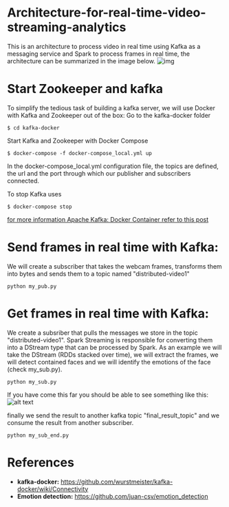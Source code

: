 # Architecture-for-real-time-video-streaming-analytics
This is an architecture to process video in real time using Kafka as a messaging service and Spark to process frames in real time, the architecture can be summarized in the image below.
![img](https://github.com/juan-csv/Architecture-for-real-time-video-streaming-analytics/blob/master/results/architecture.png)

# Start Zookeeper and kafka
To simplify the tedious task of building a kafka server, we will use Docker with Kafka and Zookeeper out of the box:
Go to the kafka-docker folder
<pre><code>$ cd kafka-docker </code></pre>

Start Kafka and Zookeeper with Docker Compose
<pre><code>$ docker-compose -f docker-compose_local.yml up </code></pre>

In the docker-compose_local.yml configuration file, the topics are defined, the url and the port through which our publisher and subscribers connected.

To stop Kafka uses
<pre><code>$ docker-compose stop </code></pre>
[for more information Apache Kafka: Docker Container refer to this post](https://towardsdatascience.com/kafka-docker-python-408baf0e1088)

# Send frames in real time with Kafka:
We will create a subscriber that takes the webcam frames, transforms them into bytes and sends them to a topic named "distributed-video1"
<pre><code>python my_pub.py </code></pre>

# Get frames in real time with Kafka:
We create a subsriber that pulls the messages we store in the topic "distributed-video1". Spark Streaming is responsible for converting them into a DStream type that can be processed by Spark.
As an example we will take the DStream (RDDs stacked over time), we will extract the frames, we will detect contained faces and we will identify the emotions of the face (check my_sub.py).

<pre><code>python my_sub.py </code></pre>
If you have come this far you should be able to see something like this:
![alt text](https://github.com/juan-csv/Architecture-for-real-time-video-streaming-analytics/blob/master/results/result.gif)

finally we send the result to another kafka topic "final_result_topic" and we consume the result from another subscriber.
<pre><code>python my_sub_end.py </code></pre>

# References
- **kafka-docker:** https://github.com/wurstmeister/kafka-docker/wiki/Connectivity
- **Emotion detection:** https://github.com/juan-csv/emotion_detection


